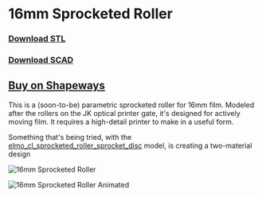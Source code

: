 <!---
	MATERIAL="Rusty_Iron"
-->

# 16mm Sprocketed Roller

### [Download STL](./16mm_sprocketed_roller.stl/download)

### [Download SCAD](./16mm_sprocketed_roller.scad/download)

## [Buy on Shapeways](https://links.sixteenmillimeter.com/SK66qWYM)

This is a (soon-to-be) parametric sprocketed roller for 16mm film. Modeled after the rollers on the JK optical printer gate, it's designed for actively moving film. It requires a high-detail printer to make in a useful form.

Something that's being tried, with the [elmo_cl_sprocketed_roller_sprocket_disc](../elmo_cl_sprocketed_roller_sprocket_disc) model, is creating a two-material design

![16mm Sprocketed Roller](./16mm_sprocketed_roller.png)

![16mm Sprocketed Roller Animated](./16mm_sprocketed_roller.gif)

